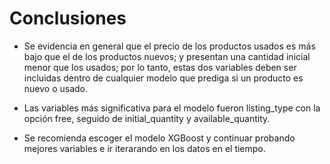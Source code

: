 # Conclusiones

- Se evidencia en general que el precio de los productos usados es más bajo que el de los productos nuevos; y presentan una cantidad inicial menor que los usados; por lo tanto, estas dos variables deben ser incluidas dentro de cualquier modelo que prediga si un producto es nuevo o usado.

- Las variables más significativa para el modelo fueron listing_type con la opción free, seguido de initial_quantity y available_quantity.

- Se recomienda escoger el modelo XGBoost y continuar probando mejores variables e ir iterarando en los datos en el tiempo. 